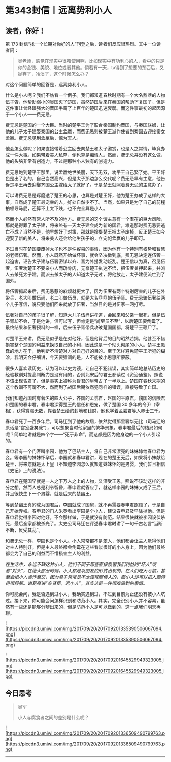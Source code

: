 # 第343封信丨远离势利小人

## 读者，你好！

第 173 封信“找一个长期对你好的人”刊登之后，读者们反应很热烈。其中一位读者问：

> 吴老师，感觉在现实中很难使用啊，比如现实中有功利心的人，看中的只是你的金钱、美貌、地位或者其他。倘若有一天，ta得到了想要的东西后，又抛弃了，冷淡了，这个时候怎么办？

对这个问题简单的回答是，远离势利小人。

什么是小人呢？我们不妨看一个例子。我们都知道春秋时期有一个大名鼎鼎的人物伍子胥，他帮助弱小的吴国灭了楚国，虽然楚国后来在秦国的帮助下复国了，但是这件事让曾经跟强大的晋国争霸了上百年的楚国迅速衰弱。而这件事最初的起因源于一个小人——费无忌。

费无忌是楚国的一个大臣。当时的楚平王为了联合秦国制约晋国，与秦国联姻，让他的儿子太子建娶秦国的公主孟嬴，而费无忌则被楚王派作使者到秦国去迎接秦女孟嬴。费无忌见到孟嬴后，惊为天人。

他会怎么做呢？如果直接带着公主回去向楚王和太子邀赏，也是人之常情，毕竟办成一件大事。如果带着美人私奔，倒也算是痴情人。然而，费无忌并没有这么做，他的头脑非常有创造力，不过是那种小人独有的创造力。

费无忌跑到楚平王那里，说孟嬴绝世美丽，天下无双，劝平王自己娶了她。平王好色是出了名的，自己当然高兴，但是太子那边怎么交代呢？费无忌早有主意，他告诉楚平王再去迎娶齐国公主嫁给太子就好了。于是楚王就照着费无忌的主意办了。

可以讲费无忌是琢磨透了楚王的心思，也算是对楚王好，他为楚王办成了这样的大事，自然成了楚王最宠幸的人，好处自然少不了。当然，如果只是为了自己的前程拍领导马屁，还算不上太下贱，也不完全算是小人。

然而小人必然有常人所不及的地方。费无忌的这个馊主意有一个潜在的巨大风险，那就是得罪了太子建，将来终有一天太子建会成为新的国君，难道那时费无忌要逃亡不成？当然不是，他早想好了对策，那就是撺掇楚王把太子废掉，反正楚王如今迎娶了新的美人，将来美人还会给他生孩子的，立宠妃孟嬴的儿子即可。

不过当时在楚国要废掉太子也不是件容易的事情，因为他有一个特别有权势和智慧的老师伍奢。然而，小人既然开始做坏事，就会坚决做到底，费无忌决定连伍奢一起迫害，诬告太子建与伍奢密谋以齐、晋为外援发动叛乱。楚王信以为真，召见伍奢，伍奢劝楚王不要亲小人而疏骨肉，无奈楚王执迷不悟，把伍奢关押起来，并派人去杀死太子建。而派去杀太子的人知道太子无过，将他放走，太子建便流亡到了国外。

将伍奢抓起来后，费无忌惹的麻烦就更大了，因为伍奢有两个特别厉害的儿子在外带兵，老大叫做伍尚，老二叫做伍员，就是大名鼎鼎的伍子胥。费无忌骗伍奢给两个儿子写信，说只要他们回来就放了伍奢，当然目的是对伍家一网打尽。

伍奢对自己的孩子很了解，知道大儿子伍尚讲孝道，会回来和父亲一起死，但是伍子胥却不会，于是他讲，信可以写，但肯定是“尚至员不至”，以后楚国要倒霉了。最终结果和伍奢预料的一样，后来伍子胥带兵攻破楚国国都，将楚平王鞭尸了。

对楚平王来讲，费无忌似乎是在对他好，但是他背后的目的昭然若揭，他甚至不惜损害整个楚国的利益来换取自己的小利，因此这是一个彻头彻尾的小人。楚平王愚蠢的地方在于，他判断不清楚对方对自己好的目的。至于怎样避免楚平王所犯的糊涂，我明天会仔细讲，今天要强调的是，人不能被小恩惠所蒙蔽。

很多人喜欢读历史，认为可以以史为镜，让自己不犯错误，其实简单地总结历史的经验教训对提高判断力是没有用的，否则北宋后的君王都读过《资治通鉴》，照说不该出现昏君了，但是事实上被称为昏君的皇帝占了一半以上。楚国在春秋末期的这个教训不可谓不大，然而到了战国后期依然犯同样的错误，直接导致了亡国。

我们知道战国时有著名的四大公子，齐国的孟尝君，赵国的平原君，魏国的信陵君和楚国的春申君。春申君深得楚王的信任和恩宠，做了楚国 30 多年的令尹（宰相），获得赏赐无数，靠着楚王给的封地和钱财，他也学着孟尝君等人养士三千。

春申君死了一百多年后，司马迁到了他的故居，依然觉得那里奢华无比（司马迁的原话是“宫室盛矣哉”），可以想象当时他家里的繁华景象。春申君最后的结局如何呢？简单地讲就是四个字——“死于非命”，而这都是因为他身边的一个小人引起的。

春申君有一个门客叫李园，他为了巴结主人，将自己非常漂亮的妹妹嫁给春申君为妾。等李园的妹妹怀孕后，李园就和春申君讲，现在的楚王无后，如果将小妹献给楚王，将来您就是太上皇（不知道李园怎么就知道妹妹怀的是男婴，我们暂且相信《史记》上的说法）。

春申君在楚国早就是一人之下万人之上的人物，又深受王恩，照说不该动这样的非分之想。然而人总是利令智昏，春申君就答应了，就这样李园的妹妹又成了王后，并且很快生下一个男婴，就是后来的楚幽王。

等到楚幽王真的成为国君后，李园就成了国舅，就不再需要春申君照顾了，于是自己开始弄权。春申君的门人朱英看出李园是个小人，建议春申君及早除掉他。但是春申君觉得李园对他好，不会那样做，于是就没有防范。结果很快就被李园设伏杀死，最后全家都被杀光了。太史公司马迁在评述春申君时讲了一句千古名言“当断不断，反受其乱”。

和费无忌一样，李园也是个小人。小人常常都不是笨人，他们都会让主人觉得他们对主人特别好。但是主人最终都会倒霉在这些看似很好的小人身上，因为他们最终都会为了自己的利益而不惜损害主人的利益。

 *在生活中，永远不缺这种小人，他们不同于那些直接损害我们利益的“坏人”或者“对头”，在绝大部分时候，小人都是以朋友的形式出现的，在人们吃大亏前，甚至会把小人当作至交，因为君子常常是不太懂得服侍人的，而小人却可以把人服侍得很舒服。诸葛亮讲“亲贤臣，远小人”，其实这是一件很难做到的事情。*

你可能会问，我是否遇到过小人，我确实遇到过，不过到目前为止还没有被小人坑过。接下来，你可能会问怎样识别和防范小人。其实，完全识别小人并不容易，虽然有一些还是能够分辨出来的，但是防范小人是可以做到的，这一点我们明天再聊。

![https://piccdn3.umiwi.com/img/201709/20/201709201335390506067094.png](https://piccdn3.umiwi.com/img/201709/20/201709201335390506067094.png)

![https://piccdn3.umiwi.com/img/201709/20/201709201645529949323005.jpg](https://piccdn3.umiwi.com/img/201709/20/201709201645529949323005.jpg)

## 今日思考

> 吴军
> 
> 小人与腐食者之间的差别是什么呢？

![https://piccdn3.umiwi.com/img/201709/20/201709201336509490799763.png](https://piccdn3.umiwi.com/img/201709/20/201709201336509490799763.png)

---
